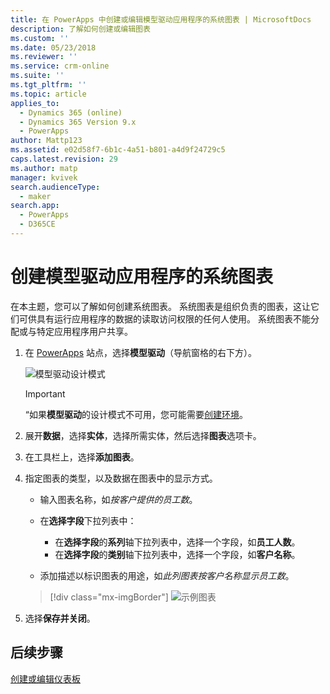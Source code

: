 ```yaml
---
title: 在 PowerApps 中创建或编辑模型驱动应用程序的系统图表 | MicrosoftDocs
description: 了解如何创建或编辑图表
ms.custom: ''
ms.date: 05/23/2018
ms.reviewer: ''
ms.service: crm-online
ms.suite: ''
ms.tgt_pltfrm: ''
ms.topic: article
applies_to:
  - Dynamics 365 (online)
  - Dynamics 365 Version 9.x
  - PowerApps
author: Mattp123
ms.assetid: e02d58f7-6b1c-4a51-b801-a4d9f24729c5
caps.latest.revision: 29
ms.author: matp
manager: kvivek
search.audienceType:
  - maker
search.app:
  - PowerApps
  - D365CE
---
```

# <a name="create-a-model-driven-app-system-chart"></a>创建模型驱动应用程序的系统图表

在本主题，您可以了解如何创建系统图表。 系统图表是组织负责的图表，这让它们可供具有运行应用程序的数据的读取访问权限的任何人使用。 系统图表不能分配或与特定应用程序用户共享。  
  
1. 在 [PowerApps](https://web.powerapps.com/?utm_source=padocs&utm_medium=linkinadoc&utm_campaign=referralsfromdoc) 站点，选择**模型驱动**（导航窗格的右下方）。  

     ![模型驱动设计模式](media/model-driven-switch.png)

    > [!IMPORTANT]
    > “如果**模型驱动**的设计模式不可用，您可能需要[创建环境](https://docs.microsoft.com/powerapps/administrator/create-environment)。     
  
2. 展开**数据**，选择**实体**，选择所需实体，然后选择**图表**选项卡。  
  
3.  在工具栏上，选择**添加图表**。  
  
4.  指定图表的类型，以及数据在图表中的显示方式。  
  
    -   输入图表名称，如*按客户提供的员工数*。  
  
    -   在**选择字段**下拉列表中： 
        - 在**选择字段**的**系列**轴下拉列表中，选择一个字段，如**员工人数**。  
        - 在**选择字段**的**类别**轴下拉列表中，选择一个字段，如**客户名称**。
  
    -   添加描述以标识图表的用途，如*此列图表按客户名称显示员工数*。 

    > [!div class="mx-imgBorder"] 
    > ![示例图表](media/sample-chart.png)
  
5.  选择**保存并关闭**。  

## <a name="next-steps"></a>后续步骤  
[创建或编辑仪表板](create-edit-dashboards.md)
